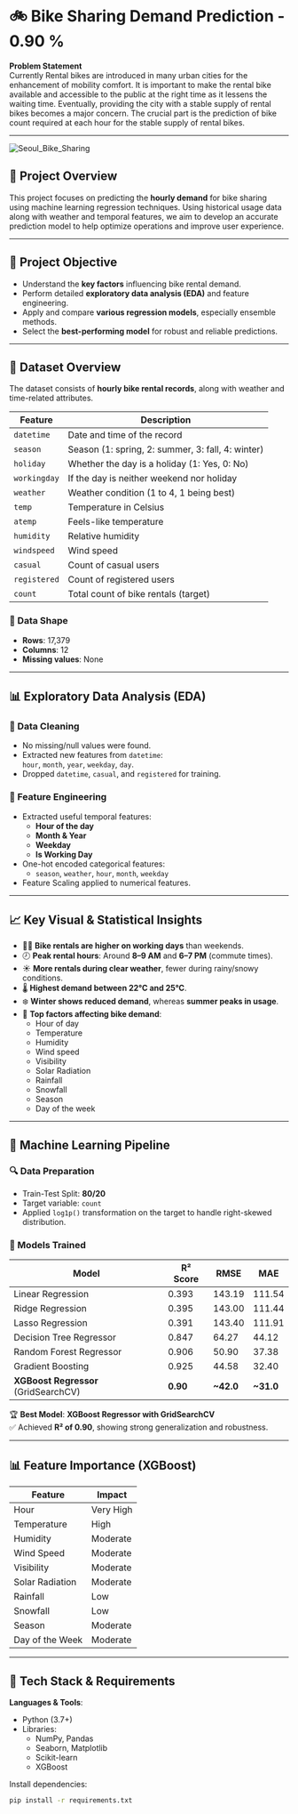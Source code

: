 # 🚲 Bike Sharing Demand Prediction - 0.90 %

<b>Problem Statement</b><br>
Currently Rental bikes are introduced in many urban cities for the enhancement of mobility comfort. It is important to make the rental bike available and accessible to the public at the right time as it lessens the waiting time. Eventually, providing the city with a stable supply of rental bikes becomes a major concern. The crucial part is the prediction of bike count required at each hour for the stable supply of rental bikes.<hr>

![Seoul_Bike_Sharing](https://github.com/techysuman27/Regression---Bike-Sharing-Demand-Prediction/assets/160243092/d971f80d-5dd7-4ab7-8e53-31f2e7ab5484)


## 🧾 Project Overview

This project focuses on predicting the **hourly demand** for bike sharing using machine learning regression techniques. Using historical usage data along with weather and temporal features, we aim to develop an accurate prediction model to help optimize operations and improve user experience.

---

## 🎯 Project Objective

- Understand the **key factors** influencing bike rental demand.
- Perform detailed **exploratory data analysis (EDA)** and feature engineering.
- Apply and compare **various regression models**, especially ensemble methods.
- Select the **best-performing model** for robust and reliable predictions.

---

## 📁 Dataset Overview

The dataset consists of **hourly bike rental records**, along with weather and time-related attributes.

| Feature       | Description                                   |
|---------------|-----------------------------------------------|
| `datetime`    | Date and time of the record                   |
| `season`      | Season (1: spring, 2: summer, 3: fall, 4: winter) |
| `holiday`     | Whether the day is a holiday (1: Yes, 0: No)  |
| `workingday`  | If the day is neither weekend nor holiday     |
| `weather`     | Weather condition (1 to 4, 1 being best)      |
| `temp`        | Temperature in Celsius                        |
| `atemp`       | Feels-like temperature                        |
| `humidity`    | Relative humidity                             |
| `windspeed`   | Wind speed                                    |
| `casual`      | Count of casual users                         |
| `registered`  | Count of registered users                     |
| `count`       | Total count of bike rentals (target)          |

### 🔢 Data Shape

- **Rows**: 17,379  
- **Columns**: 12  
- **Missing values**: None

---

## 📊 Exploratory Data Analysis (EDA)

### 🧹 Data Cleaning

- No missing/null values were found.
- Extracted new features from `datetime`:  
  `hour`, `month`, `year`, `weekday`, `day`.
- Dropped `datetime`, `casual`, and `registered` for training.

### 🧪 Feature Engineering

- Extracted useful temporal features:
  - **Hour of the day**
  - **Month & Year**
  - **Weekday**
  - **Is Working Day**
- One-hot encoded categorical features:
  - `season`, `weather`, `hour`, `month`, `weekday`
- Feature Scaling applied to numerical features.

---

## 📈 Key Visual & Statistical Insights

- 🚶‍♂️ **Bike rentals are higher on working days** than weekends.
- 🕗 **Peak rental hours**: Around **8–9 AM** and **6–7 PM** (commute times).
- ☀️ **More rentals during clear weather**, fewer during rainy/snowy conditions.
- 🌡️ **Highest demand between 22°C and 25°C**.
- ❄️ **Winter shows reduced demand**, whereas **summer peaks in usage**.
- 🔧 **Top factors affecting bike demand**:
  - Hour of day  
  - Temperature  
  - Humidity  
  - Wind speed  
  - Visibility  
  - Solar Radiation  
  - Rainfall  
  - Snowfall  
  - Season  
  - Day of the week

---

## 🧠 Machine Learning Pipeline

### 🔍 Data Preparation

- Train-Test Split: **80/20**
- Target variable: `count`
- Applied `log1p()` transformation on the target to handle right-skewed distribution.

### 🤖 Models Trained

| Model                  | R² Score | RMSE     | MAE      |
|------------------------|----------|----------|----------|
| Linear Regression      | 0.393    | 143.19   | 111.54   |
| Ridge Regression       | 0.395    | 143.00   | 111.44   |
| Lasso Regression       | 0.391    | 143.40   | 111.91   |
| Decision Tree Regressor| 0.847    | 64.27    | 44.12    |
| Random Forest Regressor| 0.906    | 50.90    | 37.38    |
| Gradient Boosting      | 0.925    | 44.58    | 32.40    |
| **XGBoost Regressor** (GridSearchCV) | **0.90** | **~42.0** | **~31.0** |

🏆 **Best Model**: **XGBoost Regressor with GridSearchCV**  
✅ Achieved **R² of 0.90**, showing strong generalization and robustness.

---

## 📊 Feature Importance (XGBoost)

| Feature               | Impact       |
|-----------------------|--------------|
| Hour                  | Very High    |
| Temperature           | High         |
| Humidity              | Moderate     |
| Wind Speed            | Moderate     |
| Visibility            | Moderate     |
| Solar Radiation       | Moderate     |
| Rainfall              | Low          |
| Snowfall              | Low          |
| Season                | Moderate     |
| Day of the Week       | Moderate     |

---

## 🔧 Tech Stack & Requirements

**Languages & Tools**:  
- Python (3.7+)
- Libraries:
  - NumPy, Pandas
  - Seaborn, Matplotlib
  - Scikit-learn
  - XGBoost

Install dependencies:

```bash
pip install -r requirements.txt
